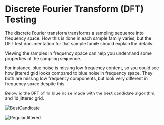 # Discrete Fourier Transform (DFT) Testing

The discrete Fourier transform transforms a sampling sequence into frequency space.  How this is done in each sample family varies, but the DFT test documentation for that sample family should explain the details.

Viewing the samples in frequency space can help you understand some properties of the sampling sequence.

For instance, blue noise is missing low frequency content, so you could see how jittered grid looks compared to blue noise in frequency space. They both are missing low frequency components, but look very different in frequency space despite this.

Below is the DFT of 1d blue noise made with the best candidate algorithm, and 1d jittered grid.

![BestCandidate](../../../_1d/samples/blue_noise/DFT_BestCandidate.png)  

![RegularJittered](../../../_1d/samples/regular/DFT_RegularJittered.png)  